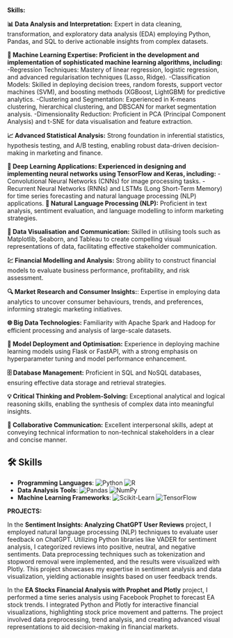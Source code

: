 **Skills:**

**📊 Data Analysis and Interpretation:** Expert in data cleaning, transformation, and exploratory data analysis (EDA) employing Python, Pandas, and SQL to derive actionable insights from complex datasets.

**🤖 Machine Learning Expertise: Proficient in the development and implementation of sophisticated machine learning algorithms, including:**
-Regression Techniques: Mastery of linear regression, logistic regression, and advanced regularisation techniques (Lasso, Ridge).
-Classification Models: Skilled in deploying decision trees, random forests, support vector machines (SVM), and boosting methods (XGBoost, LightGBM) for predictive analytics.
-Clustering and Segmentation: Experienced in K-means clustering, hierarchical clustering, and DBSCAN for market segmentation analysis.
-Dimensionality Reduction: Proficient in PCA (Principal Component Analysis) and t-SNE for data visualisation and feature extraction.

**📈 Advanced Statistical Analysis:** Strong foundation in inferential statistics, hypothesis testing, and A/B testing, enabling robust data-driven decision-making in marketing and finance.

**🧠 Deep Learning Applications: Experienced in designing and implementing neural networks using TensorFlow and Keras, including:**
-Convolutional Neural Networks (CNNs) for image processing tasks.
-Recurrent Neural Networks (RNNs) and LSTMs (Long Short-Term Memory) for time series forecasting and natural language processing (NLP) applications.
**📝 Natural Language Processing (NLP):** Proficient in text analysis, sentiment evaluation, and language modelling to inform marketing strategies.

**🎨 Data Visualisation and Communication:** Skilled in utilising tools such as Matplotlib, Seaborn, and Tableau to create compelling visual representations of data, facilitating effective stakeholder communication.

**💹 Financial Modelling and Analysis:** Strong ability to construct financial models to evaluate business performance, profitability, and risk assessment.

**🔍 Market Research and Consumer Insights:**: Expertise in employing data analytics to uncover consumer behaviours, trends, and preferences, informing strategic marketing initiatives.

**🌐 Big Data Technologies:** Familiarity with Apache Spark and Hadoop for efficient processing and analysis of large-scale datasets.

**🚀 Model Deployment and Optimisation:** Experience in deploying machine learning models using Flask or FastAPI, with a strong emphasis on hyperparameter tuning and model performance enhancement.

**🗄️ Database Management:** Proficient in SQL and NoSQL databases, ensuring effective data storage and retrieval strategies.

**💡 Critical Thinking and Problem-Solving:** Exceptional analytical and logical reasoning skills, enabling the synthesis of complex data into meaningful insights.

**🤝 Collaborative Communication:** Excellent interpersonal skills, adept at conveying technical information to non-technical stakeholders in a clear and concise manner.

## 🛠️ Skills
- **Programming Languages**: 
  ![Python](https://img.shields.io/badge/Python-3.8-brightgreen) 
  ![R](https://img.shields.io/badge/R-4.1.0-blue) 
- **Data Analysis Tools**: 
  ![Pandas](https://img.shields.io/badge/Pandas-1.3.3-orange)
  ![NumPy](https://img.shields.io/badge/NumPy-1.21.2-red)
- **Machine Learning Frameworks**: 
  ![Scikit-Learn](https://img.shields.io/badge/Scikit--Learn-0.24.2-yellow)
  ![TensorFlow](https://img.shields.io/badge/TensorFlow-2.6.0-lightblue)

**PROJECTS:**

In the **Sentiment Insights: Analyzing ChatGPT User Reviews** project, I employed natural language processing (NLP) techniques to evaluate user feedback on ChatGPT. Utilizing Python libraries like VADER for sentiment analysis, I categorized reviews into positive, neutral, and negative sentiments. Data preprocessing techniques such as tokenization and stopword removal were implemented, and the results were visualized with Plotly. This project showcases my expertise in sentiment analysis and data visualization, yielding actionable insights based on user feedback trends.

In the **EA Stocks Financial Analysis with Prophet and Plotly** project, I performed a time series analysis using Facebook Prophet to forecast EA stock trends. I integrated Python and Plotly for interactive financial visualizations, highlighting stock price movement and patterns. The project involved data preprocessing, trend analysis, and creating advanced visual representations to aid decision-making in financial markets.
